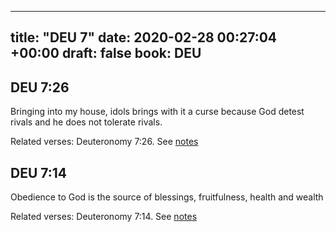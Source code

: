 
---
title: "DEU 7"
date: 2020-02-28 00:27:04 +00:00
draft: false
book: DEU
---

## DEU 7:26

Bringing into my house, idols brings with it a curse because God detest rivals and he does not tolerate rivals.

Related verses: Deuteronomy 7:26. See [notes](https://my.bible.com/notes/3373844653471949204)


## DEU 7:14

Obedience to God is the source of blessings, fruitfulness, health and wealth

Related verses: Deuteronomy 7:14. See [notes](https://my.bible.com/notes/3373842103335117182)

